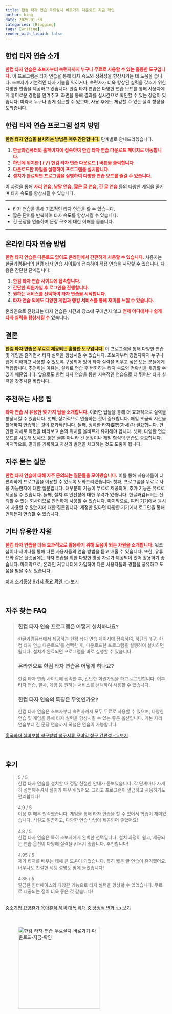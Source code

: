 ```yaml
---
title: 한컴 타자 연습 무료설치 바로가기 다운로드 지금 확인
author: bing
date: 2025-01-30
categories: [Blogging]
tags: [writing]
render_with_liquid: false
---
```



<h2 id='한컴 타자 연습 소개'>한컴 타자 연습 소개</h2>

<p><b><span style="color: #ee2323;">한컴 타자 연습은 초보자부터 숙련자까지 누구나 무료로 사용할 수 있는 훌륭한 도구입니다.</span></b> 이 프로그램은 타자 연습을 통해 타자 속도와 정확성을 향상시키는 데 도움을 줍니다. 초보자가 기본적인 타자 기술을 익히거나, 숙련자가 더욱 향상된 실력을 갖추기 위한 다양한 연습을 제공하고 있습니다. 한컴 타자 연습은 다양한 연습 모드를 통해 사용자에게 흥미로운 경험을 안겨주고, 화면을 통해 결과를 실시간으로 확인할 수 있는 장점이 있습니다. 따라서 누구나 쉽게 접근할 수 있으며, 사용 후에도 체감할 수 있는 실력 향상을 도와줍니다.</p>

<h2 id='한컴 타자 연습 프로그램 설치 방법'>한컴 타자 연습 프로그램 설치 방법</h2>

<p><b><span style="background-color: #ffe066;">한컴 타자 연습을 설치하는 방법은 매우 간단합니다.</span></b> 단계별로 안내드리겠습니다.</p>

<ol>
    <li><b><span style="color: #ee2323;">한글과컴퓨터의 홈페이지에 접속하여 한컴 타자 연습 다운로드 페이지로 이동합니다.</span></b></li>
    <li><b><span style="color: #ee2323;">하단에 위치한 [ (구) 한컴 타자 연습 다운로드 ] 버튼을 클릭합니다.</span></b></li>
    <li><b><span style="color: #ee2323;">다운로드한 파일을 실행하여 프로그램을 설치합니다.</span></b></li>
    <li><b><span style="color: #ee2323;">설치가 완료되면 프로그램을 실행하여 다양한 연습 모드를 즐길 수 있습니다.</span></b></li>
</ol>

<p>이 과정을 통해 <b><span style="color: #ee2323;">자리 연습, 낱말 연습, 짧은 글 연습, 긴 글 연습</span></b> 등의 다양한 게임을 즐기며 타자 속도를 향상시킬 수 있습니다.</p>

<hr />

<ul>
    <li>타자 연습을 통해 기초적인 타자 연습을 할 수 있습니다.</li>
    <li>짧은 단어를 반복하여 타자 속도를 향상시킬 수 있습니다.</li>
    <li>긴 문장을 연습하며 문장 구조에 대한 이해를 돕습니다.</li>
</ul>

<hr />

<h2 id='온라인 타자 연습 방법'>온라인 타자 연습 방법</h2>

<p><b><span style="color: #ee2323;">한컴 타자 연습은 다운로드 없이도 온라인에서 간편하게 사용할 수 있습니다.</span></b> 사용자는 한글과컴퓨터의 한컴 타자 연습 사이트에 접속하여 직접 연습을 시작할 수 있습니다. 다음은 간단한 단계입니다:</p>

<ol>
    <li><b><span style="color: #ee2323;">한컴 타자 연습 사이트에 접속합니다.</span></b></li>
    <li><b><span style="color: #ee2323;">간단한 회원가입 후 로그인을 진행합니다.</span></b></li>
    <li><b><span style="color: #ee2323;">원하는 서비스를 선택하여 타자 연습을 시작합니다.</span></b></li>
    <li><b><span style="color: #ee2323;">타자 연습 외에도 다양한 게임과 랭킹 서비스를 통해 재미를 느낄 수 있습니다.</span></b></li>
</ol>

<p>온라인으로 진행되는 타자 연습은 시간과 장소에 구애받지 않고 <b><span style="color: #ee2323;">언제 어디에서나 쉽게 타자 실력을 향상시킬 수</span></b> 있습니다.</p>

<h2 id='결론'>결론</h2>

<p><b><span style="background-color: #ffe066;">한컴 타자 연습은 무료로 제공되는 훌륭한 도구입니다.</span></b> 이 프로그램을 통해 다양한 연습 및 게임을 즐기면서 타자 실력을 향상시킬 수 있습니다. 초보자부터 경험자까지 누구나 쉽게 이해하고 사용할 수 있도록 구성되어 있어 타자 실력을 키우고 싶은 모든 분들에게 적합합니다. 추천하는 이유는, 실제로 연습 후 변화하는 타자 속도와 정확성을 체감할 수 있기 때문입니다. 앞으로도 한컴 타자 연습을 통한 지속적인 연습으로 더 뛰어난 타자 실력을 갖추시길 바랍니다.</p>

<h2 id='추천하는 사용 팁'>추천하는 사용 팁</h2>

<p><b><span style="color: #ee2323;">타자 연습 시 유용한 몇 가지 팁을 소개합니다.</span></b> 이러한 팁들을 통해 더 효과적으로 실력을 향상시킬 수 있습니다. 첫째, 정기적으로 연습하는 것이 중요합니다. 매일 조금씩 시간을 할애하여 연습하는 것이 효과적입니다. 둘째, 정확한 타자姿勢(자세)가 필요합니다. 편안한 자세로 화면을 바라보고 손의 위치를 올바르게 유지해야 합니다. 셋째, 다양한 연습 모드를 시도해 보세요. 짧은 글뿐 아니라 긴 문장이나 게임 형식의 연습도 중요합니다. 마지막으로, 결과를 기록하고 자신의 발전을 체크하는 것도 도움이 됩니다.</p>

<h2 id='자주 묻는 질문'>자주 묻는 질문</h2>

<p><b><span style="color: #ee2323;">한컴 타자 연습에 대해 자주 문의되는 질문들을 모아봤습니다.</span></b> 이를 통해 사용자들이 더 편리하게 프로그램을 이용할 수 있도록 도와드리겠습니다. 첫째, 프로그램을 무료로 사용 가능한지에 대한 질문입니다. 대부분의 기능이 무료로 제공되며, 추가 기능은 유료로 제공될 수 있습니다. 둘째, 설치 후 안전성에 대한 우려가 있습니다. 한글과컴퓨터는 신뢰할 수 있는 회사이므로 안전하게 사용할 수 있습니다. 마지막으로, 여러 기기에서 동시에 사용할 수 있는지에 대한 질문입니다. 계정만 있다면 다양한 기기에서 로그인을 통해 언제든지 연습할 수 있습니다.</p>

<h2 id='기타 유용한 자원'>기타 유용한 자원</h2>

<p><b><span style="color: #ee2323;">한컴 타자 연습을 더욱 효과적으로 활용하기 위해 도움이 되는 자원을 소개합니다.</span></b> 워크샵이나 세미나를 통해 다른 사용자들의 연습 방법을 듣고 배울 수 있습니다. 또한, 유튜브와 같은 플랫폼에는 타자 연습을 위한 다양한 영상 자료가 제공되어 있어 활용하기 좋습니다. 마지막으로, 온라인 커뮤니티에 가입하여 다른 사용자들과 경험을 공유하고 도움을 받을 수도 있습니다.</p>


<p><a class="click-button" title="치매 초기증상 8가지 중요 확인" href="https://blackassets.github.io/posts/%EC%B9%98%EB%A7%A4-%EC%B4%88%EA%B8%B0%EC%A6%9D%EC%83%81-8%EA%B0%80%EC%A7%80-%EC%A4%91%EC%9A%94-%ED%99%95%EC%9D%B8/" rel="dofollow">치매 초기증상 8가지 중요 확인 👈 보기</a></p><br>
<h2 id='자주_찾는_FAQ'>자주 찾는 FAQ</h2>
<div itemscope="" itemtype="https://schema.org/FAQPage"> 
<blockquote> 
<div itemscope="" itemprop="mainEntity" itemtype="https://schema.org/Question"> 
<h3 itemprop="name">한컴 타자 연습 프로그램은 어떻게 설치하나요?</h3> 
<div itemscope="" itemprop="acceptedAnswer" itemtype="https://schema.org/Answer"> 
<span itemprop="text"> 
<p>한글과컴퓨터에서 제공하는 한컴 타자 연습 페이지에 접속하여, 하단의 '(구) 한컴 타자 연습 다운로드'를 선택한 후, 다운로드한 프로그램을 실행하여 설치하면 됩니다. 설치가 완료되면 프로그램을 바로 실행할 수 있습니다.</p> 
</span> 
</div> 
</div> 

<div itemscope="" itemprop="mainEntity" itemtype="https://schema.org/Question"> 
<h3 itemprop="name">온라인으로 한컴 타자 연습은 어떻게 하나요?</h3> 
<div itemscope="" itemprop="acceptedAnswer" itemtype="https://schema.org/Answer"> 
<span itemprop="text"> 
<p>한컴 타자 연습 사이트에 접속한 후, 간단한 회원가입을 하고 로그인합니다. 이후 타자 연습, 필사, 게임 등 원하는 서비스를 선택하여 사용할 수 있습니다.</p> 
</span> 
</div> 
</div> 

<div itemscope="" itemprop="mainEntity" itemtype="https://schema.org/Question"> 
<h3 itemprop="name">한컴 타자 연습의 특징은 무엇인가요?</h3> 
<div itemscope="" itemprop="acceptedAnswer" itemtype="https://schema.org/Answer"> 
<span itemprop="text"> 
<p>한컴 타자 연습은 초보자부터 숙련자까지 모두 무료로 사용할 수 있으며, 다양한 연습 및 게임을 통해 타자 실력을 향상시킬 수 있는 좋은 옵션입니다. 기본 자리 연습부터 긴 문장 연습까지 폭넓은 연습이 가능합니다.</p> 
</span> 
</div> 
</div> 
</blockquote> 
</div>
<p><a class="click-button" title="흥국화재 실비보험 청구방법 청구서류 모바일 청구 간편성" href="https://blackassets.github.io/posts/%ED%9D%A5%EA%B5%AD%ED%99%94%EC%9E%AC-%EC%8B%A4%EB%B9%84%EB%B3%B4%ED%97%98-%EC%B2%AD%EA%B5%AC%EB%B0%A9%EB%B2%95-%EC%B2%AD%EA%B5%AC%EC%84%9C%EB%A5%98-%EB%AA%A8%EB%B0%94%EC%9D%BC-%EC%B2%AD%EA%B5%AC-%EA%B0%84%ED%8E%B8%EC%84%B1/" rel="dofollow">흥국화재 실비보험 청구방법 청구서류 모바일 청구 간편성 👈 보기</a></p><br>
<h2 id='후기'>후기</h2>
<div itemscope itemtype="https://schema.org/Product">
  <blockquote>
  <div itemprop="review" itemscope itemtype="https://schema.org/Review">
      <div itemprop="reviewRating" itemscope itemtype="https://schema.org/Rating"> <span itemprop="ratingValue">5</span> / <span itemprop="bestRating">5</span> </div>
      <span itemprop="reviewBody">한컴 타자 연습을 설치할 때 정말 친절한 안내가 돋보였습니다. 각 단계마다 자세히 설명해주셔서 설치가 매우 쉬웠어요. 그리고 프로그램이 깔끔하고 사용하기도 편리합니다!</span>
  </div>
  <br>
  <div itemprop="review" itemscope itemtype="https://schema.org/Review">
      <div itemprop="reviewRating" itemscope itemtype="https://schema.org/Rating"> <span itemprop="ratingValue">4.9</span> / <span itemprop="bestRating">5</span> </div>
      <span itemprop="reviewBody">이용 후 매우 만족했습니다. 게임을 통해 타자 연습을 할 수 있어서 학습이 재미있습니다. 시설도 깔끔하고, 다양한 연습 방법이 제공되어 좋았어요!</span>
  </div>
  <br>
  <div itemprop="review" itemscope itemtype="https://schema.org/Review">
      <div itemprop="reviewRating" itemscope itemtype="https://schema.org/Rating"> <span itemprop="ratingValue">4.8</span> / <span itemprop="bestRating">5</span> </div>
      <span itemprop="reviewBody">한컴 타자 연습은 특히 초보자에게 완벽한 선택입니다. 설치 과정이 쉽고, 제공되는 연습 옵션이 다양해 실력을 키우기 좋습니다. 추천합니다!</span>
  </div>
  <br>
  <div itemprop="review" itemscope itemtype="https://schema.org/Review">
      <div itemprop="reviewRating" itemscope itemtype="https://schema.org/Rating"> <span itemprop="ratingValue">4.95</span> / <span itemprop="bestRating">5</span> </div>
      <span itemprop="reviewBody">제가 타자를 배우는 데에 큰 도움이 되었습니다. 특히 짧은 글 연습이 유익했어요. 너무나도 친절한 세팅 설명도 맘에 들었습니다!</span>
  </div>
  <br>
  <div itemprop="review" itemscope itemtype="https://schema.org/Review">
      <div itemprop="reviewRating" itemscope itemtype="https://schema.org/Rating"> <span itemprop="ratingValue">4.85</span> / <span itemprop="bestRating">5</span> </div>
      <span itemprop="reviewBody">깔끔한 인터페이스와 다양한 기능으로 타자 실력을 향상할 수 있었습니다. 무료로 제공되는 점이 더욱 좋은 것 같습니다!</span>
  </div>
  <br>
  </blockquote>
</div>
<p><a class="click-button" title="중소기업 요양휴가 육아휴직 혜택 대폭 확대 중 긍정적 변화" href="https://blackassets.github.io/posts/%EC%A4%91%EC%86%8C%EA%B8%B0%EC%97%85-%EC%9A%94%EC%96%91%ED%9C%B4%EA%B0%80-%EC%9C%A1%EC%95%84%ED%9C%B4%EC%A7%81-%ED%98%9C%ED%83%9D-%EB%8C%80%ED%8F%AD-%ED%99%95%EB%8C%80-%EC%A4%91-%EA%B8%8D%EC%A0%95%EC%A0%81-%EB%B3%80%ED%99%94/" rel="dofollow">중소기업 요양휴가 육아휴직 혜택 대폭 확대 중 긍정적 변화 👈 보기</a></p><br>
<figure class="image"><img src="https://blackassets.github.io/assets/img/thumbnail/한컴-타자-연습-무료설치-바로가기-다운로드-지금-확인.webp" alt="한컴-타자-연습-무료설치-바로가기-다운로드-지금-확인" width="256" height="256"></figure>